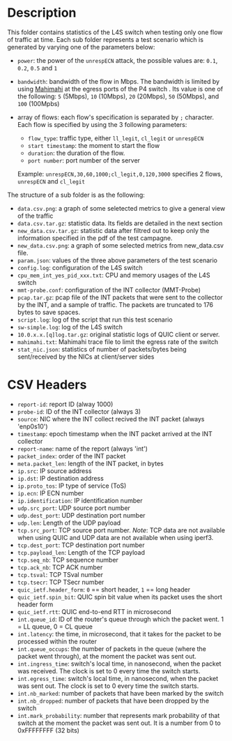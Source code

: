 
# Description

This folder contains statistics of the L4S switch when testing only one flow of traffic at time. Each sub folder represents a test scenario which is generated by varying one of the parameters below:
- `power`: the power of the `unrespECN` attack, the possible values are: `0.1`, `0.2`, `0.5` and `1`
- `bandwidth`: bandwidth of the flow in Mbps. The bandwidth is limited by using [Mahimahi](https://github.com/ravinet/mahimahi) at the egress ports of the P4 switch . Its value is one of the following: `5` (5Mbps), `10` (10Mbps), `20` (20Mbps), `50` (50Mbps), and `100` (100Mpbs)
- array of flows: each flow's specification is separated by `;` character. Each flow is specified by using the 3 following parameters:

   + `flow_type`: traffic type, either `ll_legit`, `cl_legit` or `unrespECN`
   + `start timestamp`: the moment to start the flow
   + `duration`: the duration of the flow.
   + `port number`: port number of the server
   
   Example: `unrespECN,30,60,1000;cl_legit,0,120,3000` specifies 2 flows, `unrespECN` and `cl_legit`

The structure of a sub folder is as the following:

- `data.csv.png`: a graph of some seletected metrics to give a general view of the traffic
- `data.csv.tar.gz`: statistic data. Its fields are detailed in the next section
- `new_data.csv.tar.gz`: statistic data after filtred out to keep only the information specified in the pdf of the test campagne.
- `new_data.csv.png`: a graph of some selected metrics from new_data.csv file.
- `param.json`: values of the three above parameters of the test scenario
- `config.log`: configuration of the L4S switch
- `cpu_mem_int_yes_pid_xxx.txt`: CPU and memory usages of the L4S switch
- `mmt-probe.conf`: configuration of the INT collector (MMT-Probe)
- `pcap.tar.gz`: pcap file of the INT packets that were sent to the collector by the INT, and a sample of traffic. The packets are truncated to 176 bytes to save spaces.
- `script.log`: log of the script that run this test scenario
- `sw-simple.log`: log of the L4S switch
- `10.0.x.x.[q]log.tar.gz`: original statistic logs of QUIC client or server.
- `mahimahi.txt`: Mahimahi trace file to limit the egress rate of the switch
- `stat_nic.json`: statistics of number of packets/bytes being sent/received by the NICs at client/server sides


# CSV Headers

- `report-id`: report ID (alway 1000)
- `probe-id`: ID of the INT collector (always 3)
- `source`: NIC where the INT collect recived the INT packet (always 'enp0s10')
- `timestamp`: epoch timestamp when the INT packet arrived at the INT collector
- `report-name`: name of the report (always 'int')
- `packet_index`: order of the INT packet
- `meta.packet_len`: length of the INT packet, in bytes
- `ip.src`: IP source address
- `ip.dst`: IP destination address
- `ip.proto_tos`: IP type of service (ToS)
- `ip.ecn`: IP ECN number
- `ip.identification`: IP identification number
- `udp.src_port`: UDP source port number
- `udp.dest_port`: UDP destination port number
- `udp.len`: Length of the UDP payload
- `tcp.src_port`: TCP source port number. *Note*: TCP data are not available when using QUIC and UDP data are not available when using iperf3.
- `tcp.dest_port`: TCP destination port number
- `tcp.payload_len`: Length of the TCP payload
- `tcp.seq_nb`: TCP sequence number
- `tcp.ack_nb`: TCP ACK number
- `tcp.tsval`: TCP TSval number
- `tcp.tsecr`: TCP TSecr number
- `quic_ietf.header_form`: `0` == short header, `1` == long header
- `quic_ietf.spin_bit`: QUIC spin bit value when its packet uses the short header form
- `quic_ietf.rtt`: QUIC end-to-end RTT in microsecond
- `int.queue_id`: ID of the router's queue through which the packet went. 1 = LL queue, 0 = CL queue 
- `int.latency`: the time, in microsecond, that it takes for the packet to be processed within the router
- `int.queue_occups`: the number of packets in the queue (where the packet went through), at the moment the packet was sent out.
- `int.ingress_time`: switch's local time, in nanosecond, when the packet was received. The clock is set to 0 every time the switch starts.
- `int.egress_time`: switch's local time, in nanosecond, when the packet was sent out. The clock is set to 0 every time the switch starts.
- `int.nb_marked`: number of packets that have been marked by the switch
- `int.nb_dropped`: number of packets that have been dropped by the switch
- `int.mark_probability`: number that represents mark probability of that switch at the moment the packet was sent out. It is a number from 0 to 0xFFFFFFFF (32 bits)
